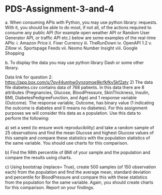 # PDS-Assignment-3-and-4



a. When consuming APIs with Python, you may use python library: requests. With it, you
should be able to do most, if not all, of the actions required to consume any public API (for
example open weather API or Random User Generator API, or traffic API etc.) below are
some examples of the real-time APIs:
i. Amazon Price
ii. Fixer Currency
iii. TheRunDown
iv. OpenAPI 1.2
v. Zillow
vi. Sportspage Feeds
vii. Nexmo Number Insight
viii. Google Shopping

b. To display the data you may use python library Dash or some other library.




Data link for question 2: https://app.box.com/s/7qv44umhw0vnzgmoe9krfkfkv5kf2atv
2) The data file diabetes.csv contains data of 768 patients. In this data there are 8 attributes
(Pregnancies, Glucose, BloodPressure, SkinThickness, Insulin, BMI, DiabetesPedigreeFunction, and Age)
and 1 response variable (Outcome). The response variable, Outcome, has binary value (1 indicating the
outcome is diabetes and 0 means no diabetes). For this assignment purposes we will consider this data
as a population. Use this data to perform the following:

a) set a seed (to ensure work reproducibility) and take a random sample of 25 observations and
find the mean Glucose and highest Glucose values of this sample and compare these statistics
with the population statistics of the same variable. You should use charts for this comparison.

b) Find the 98th percentile of BMI of your sample and the population and compare the results
using charts. 

c) Using bootstrap (replace= True), create 500 samples (of 150 observation each) from the
population and find the average mean, standard deviation and percentile for BloodPressure and
compare this with these statistics from the population for the same variable. Again, you should
create charts for this comparison. Report on your findings. 







